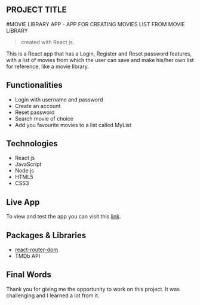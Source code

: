 ## PROJECT TITLE

#MOVIE LIBRARY APP - APP FOR CREATING MOVIES LIST FROM MOVIE LIBRARY 

> created with React js.

This is a React app that has a Login, Register and Reset password features, with a list of movies from which the user can save and make his/her own list for reference, like a movie library.


## Functionalities

* Login with username and password
* Create an account
* Reset password
* Search movie of choice
* Add you favourite movies to a list called MyList

## Technologies

* React js
* JavaScript
* Node js
* HTML5
* CSS3

## Live App

To view and test the app you can visit this [link](https://logsterapp.netlify.com/).

## Packages & Libraries

* [react-router-dom](https://www.npmjs.com/package/react-router-dom)
* TMDb API






## Final Words

Thank you for giving me the opportunity to work on this project. It was challenging and 
I learned a lot from it.
 
